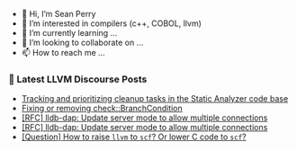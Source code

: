 - 👋 Hi, I’m Sean Perry
- 👀 I’m interested in compilers (c++, COBOL, llvm)
- 🌱 I’m currently learning ...
- 💞️ I’m looking to collaborate on ...
- 📫 How to reach me ...

<!---
s66perry/s66perry is a ✨ special ✨ repository because its `README.md` (this file) appears on your GitHub profile.
You can click the Preview link to take a look at your changes.
--->
### 📕 Latest LLVM Discourse Posts

<!-- DISCOURSE-LLVM:START -->
- [Tracking and prioritizing cleanup tasks in the Static Analyzer code base](https://discourse.llvm.org/t/tracking-and-prioritizing-cleanup-tasks-in-the-static-analyzer-code-base/82568#post_3)
- [Fixing or removing check::BranchCondition](https://discourse.llvm.org/t/fixing-or-removing-check-branchcondition/82738#post_2)
- [[RFC] lldb-dap: Update server mode to allow multiple connections](https://discourse.llvm.org/t/rfc-lldb-dap-update-server-mode-to-allow-multiple-connections/82770#post_4)
- [[RFC] lldb-dap: Update server mode to allow multiple connections](https://discourse.llvm.org/t/rfc-lldb-dap-update-server-mode-to-allow-multiple-connections/82770#post_3)
- [[Question] How to raise `llvm` to `scf`? Or lower C code to `scf`?](https://discourse.llvm.org/t/question-how-to-raise-llvm-to-scf-or-lower-c-code-to-scf/82741#post_5)
<!-- DISCOURSE-LLVM:END -->
